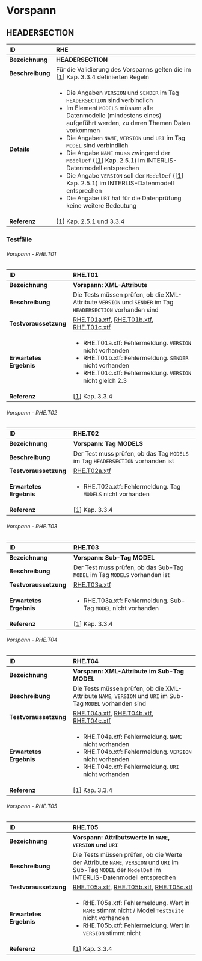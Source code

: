 # Vorspann

## HEADERSECTION
|ID|RHE
|:--|:--
|**Bezeichnung**|**HEADERSECTION**
|**Beschreibung**|Für die Validierung des Vorspanns gelten die im [[1]] Kap. 3.3.4 definierten Regeln
|**Details**|<ul><li>Die Angaben ```VERSION``` und ```SENDER``` im Tag ```HEADERSECTION``` sind verbindlich</li><li>Im Element ```MODELS``` müssen alle Datenmodelle (mindestens eines) aufgeführt werden, zu deren Themen Daten vorkommen</li><li>Die Angaben ```NAME```, ```VERSION``` und ```URI``` im Tag ```MODEL``` sind verbindlich</li><li>Die Angabe ```NAME``` muss zwingend der ```ModelDef``` ([[1]] Kap. 2.5.1) im INTERLIS-Datenmodell entsprechen</li><li>Die Angabe ```VERSION``` soll der ```ModelDef``` ([[1]] Kap. 2.5.1) im INTERLIS-Datenmodell entsprechen</li><li>Die Angabe ```URI``` hat für die Datenprüfung keine weitere Bedeutung</li></ul>
|**Referenz**|[[1]] Kap. 2.5.1 und 3.3.4

### Testfälle
###### Vorspann - RHE.T01
|ID|RHE.T01
|:--|:--
|**Bezeichnung**|**Vorspann: XML-Attribute**
|**Beschreibung**|Die Tests müssen prüfen, ob die XML-Attribute ```VERSION``` und ```SENDER``` im Tag ```HEADERSECTION``` vorhanden sind
|**Testvoraussetzung**|[RHE.T01a.xtf](../data/RHE.T01a.xtf), [RHE.T01b.xtf](../data/RHE.T01b.xtf), [RHE.T01c.xtf](../data/RHE.T01c.xtf)
|**Erwartetes Ergebnis**|<ul><li>RHE.T01a.xtf: Fehlermeldung. ```VERSION``` nicht vorhanden</li><li>RHE.T01b.xtf: Fehlermeldung. ```SENDER``` nicht vorhanden</li><li>RHE.T01c.xtf: Fehlermeldung. ```VERSION``` nicht gleich 2.3</li></ul>
|**Referenz**|[[1]] Kap. 3.3.4

###### Vorspann - RHE.T02
|ID|RHE.T02
|:--|:--
|**Bezeichnung**|**Vorspann: Tag MODELS**
|**Beschreibung**|Der Test muss prüfen, ob das Tag ```MODELS``` im Tag ```HEADERSECTION``` vorhanden ist
|**Testvoraussetzung**|[RHE.T02a.xtf](../data/RHE.T02a.xtf)
|**Erwartetes Ergebnis**|<ul><li>RHE.T02a.xtf: Fehlermeldung. Tag ```MODELS``` nicht vorhanden</li></ul>
|**Referenz**|[[1]] Kap. 3.3.4

###### Vorspann - RHE.T03
|ID|RHE.T03
|:--|:--
|**Bezeichnung**|**Vorspann: Sub-Tag MODEL**
|**Beschreibung**|Der Test muss prüfen, ob das Sub-Tag ```MODEL``` im Tag ```MODELS``` vorhanden ist
|**Testvoraussetzung**|[RHE.T03a.xtf](../data/RHE.T03a.xtf)
|**Erwartetes Ergebnis**|<ul><li>RHE.T03a.xtf: Fehlermeldung. Sub-Tag ```MODEL``` nicht vorhanden</li></ul>
|**Referenz**|[[1]] Kap. 3.3.4

###### Vorspann - RHE.T04
|ID|RHE.T04
|:--|:--
|**Bezeichnung**|**Vorspann: XML-Attribute im Sub-Tag MODEL**
|**Beschreibung**|Die Tests müssen prüfen, ob die XML-Attribute ```NAME```, ```VERSION``` und ```URI``` im Sub-Tag ```MODEL``` vorhanden sind
|**Testvoraussetzung**|[RHE.T04a.xtf](../data/RHE.T04a.xtf), [RHE.T04b.xtf](../data/RHE.T04b.xtf), [RHE.T04c.xtf](../data/RHE.T04c.xtf)
|**Erwartetes Ergebnis**|<ul><li>RHE.T04a.xtf: Fehlermeldung. ```NAME``` nicht vorhanden</li><li>RHE.T04b.xtf: Fehlermeldung. ```VERSION``` nicht vorhanden</li><li>RHE.T04c.xtf: Fehlermeldung. ```URI``` nicht vorhanden</li></ul>
|**Referenz**|[[1]] Kap. 3.3.4

###### Vorspann - RHE.T05
|ID|RHE.T05
|:--|:--
|**Bezeichnung**|**Vorspann: Attributswerte in ```NAME```, ```VERSION``` und ```URI```**
|**Beschreibung**|Die Tests müssen prüfen, ob die Werte der Attribute ```NAME```, ```VERSION``` und ```URI``` im Sub-Tag ```MODEL``` der ```ModelDef``` im INTERLIS-Datenmodell entsprechen
|**Testvoraussetzung**|[RHE.T05a.xtf](../data/RHE.T05a.xtf), [RHE.T05b.xtf](../data/RHE.T05b.xtf), [RHE.T05c.xtf](../data/RHE.T05c.xtf)
|**Erwartetes Ergebnis**|<ul><li>RHE.T05a.xtf: Fehlermeldung. Wert in ```NAME``` stimmt nicht / Model ``TestSuite`` nicht vorhanden</li><li>RHE.T05b.xtf: Fehlermeldung. Wert in ```VERSION``` stimmt nicht</li></ul>
|**Referenz**|[[1]] Kap. 3.3.4

[1]: bib.md#1-kogis-interlis-2--referenzhandbuch-13042006
